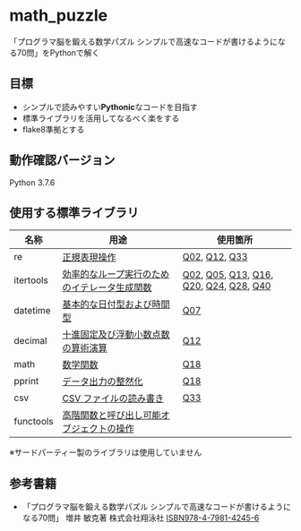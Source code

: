 # math_puzzle
「プログラマ脳を鍛える数学パズル シンプルで高速なコードが書けるようになる70問」をPythonで解く

## 目標
- シンプルで読みやすい**Pythonic**なコードを目指す
- 標準ライブラリを活用してなるべく楽をする
- flake8準拠とする

## 動作確認バージョン
Python 3.7.6

## 使用する標準ライブラリ
| 名称 | 用途 | 使用箇所 |
|---|---|---|
|re |[正規表現操作](https://docs.python.org/ja/3/library/re.html) | [Q02](https://github.com/y-tetsu/math_puzzle/blob/master/q02.py), [Q12](https://github.com/y-tetsu/math_puzzle/blob/master/q12.py), [Q33](https://github.com/y-tetsu/math_puzzle/blob/master/q33.py) |
|itertools |[効率的なループ実行のためのイテレータ生成関数](https://docs.python.org/ja/3/library/itertools.html) | [Q02](https://github.com/y-tetsu/math_puzzle/blob/master/q02.py), [Q05](https://github.com/y-tetsu/math_puzzle/blob/master/q05.py), [Q13](https://github.com/y-tetsu/math_puzzle/blob/master/q13.py), [Q16](https://github.com/y-tetsu/math_puzzle/blob/master/q16.py), [Q20](https://github.com/y-tetsu/math_puzzle/blob/master/q20.py), [Q24](https://github.com/y-tetsu/math_puzzle/blob/master/q24.py), [Q28](https://github.com/y-tetsu/math_puzzle/blob/master/q28.py), [Q40](https://github.com/y-tetsu/math_puzzle/blob/master/q40.py) |
|datetime |[基本的な日付型および時間型](https://docs.python.org/ja/3/library/datetime.html) | [Q07](https://github.com/y-tetsu/math_puzzle/blob/master/q07.py) |
|decimal |[十進固定及び浮動小数点数の算術演算](https://docs.python.org/ja/3/library/decimal.html) | [Q12](https://github.com/y-tetsu/math_puzzle/blob/master/q12.py) |
|math |[数学関数](https://docs.python.org/ja/3/library/math.html) | [Q18](https://github.com/y-tetsu/math_puzzle/blob/master/q18.py) |
|pprint |[データ出力の整然化](https://docs.python.org/ja/3/library/pprint.html) | [Q18](https://github.com/y-tetsu/math_puzzle/blob/master/q18.py) |
|csv |[CSV ファイルの読み書き](https://docs.python.org/ja/3/library/csv.html) | [Q33](https://github.com/y-tetsu/math_puzzle/blob/master/q33.py) |
|functools |[高階関数と呼び出し可能オブジェクトの操作](https://docs.python.org/ja/3/library/functools.html) | |

※サードパーティー製のライブラリは使用していません

## 参考書籍
- 「プログラマ脳を鍛える数学パズル シンプルで高速なコードが書けるようになる70問」 増井 敏克著 株式会社翔泳社 [ISBN978-4-7981-4245-6](https://books.google.co.jp/books?id=dnzCCgAAQBAJ&pg=PA312&lpg=PA312&dq=ISBN978-4-7981-4245-6&source=bl&ots=AQYxdf9F9_&sig=ACfU3U0SOUkmrUcqSzOTBvrRH-gMlJ1wnA&hl=ja&sa=X&ved=2ahUKEwjXifW54eLpAhWTEqYKHQ9CBogQ6AEwAXoECAkQAQ#v=onepage&q=ISBN978-4-7981-4245-6&f=false)
